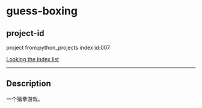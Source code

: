 # guess-boxing

## project-id
project from:python_projects
index id:007

[Looking the index list](https://github.com/xystudio889/xystudio889/blob/main/index/python-projects.md)

---
## Description
一个猜拳游戏。
